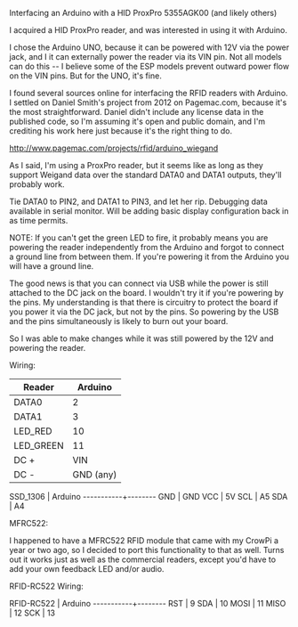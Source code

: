 Interfacing an Arduino with a HID ProxPro 5355AGK00 (and likely others)

I acquired a HID ProxPro reader, and was interested in using it with Arduino. 

I chose the Arduino UNO, because it can be powered with 12V via the power jack, 
and I it can externally power the reader via its VIN pin. Not all models can do
this -- I believe some of the ESP models prevent outward power flow on the VIN
pins. But for the UNO, it's fine.

I found several sources online for interfacing the RFID readers with Arduino. I
settled on Daniel Smith's project from 2012 on Pagemac.com, because it's the most
straightforward. Daniel didn't include any license data in the published code,
so I'm assuming it's open and public domain, and I'm crediting his work here just
because it's the right thing to do.

http://www.pagemac.com/projects/rfid/arduino_wiegand

As I said, I'm using a ProxPro reader, but it seems like as long as they support 
Weigand data over the standard DATA0 and DATA1 outputs, they'll probably work.

Tie DATA0 to PIN2, and DATA1 to PIN3, and let her rip.  Debugging data available
in serial monitor. Will be adding basic display configuration back in as time
permits.

NOTE: If you can't get the green LED to fire, it probably means you are
powering the reader independently from the Arduino and forgot to connect a
ground line from between them. If you're powering it from the Arduino you will
have a ground line.

The good news is that you can connect via USB while the power is still attached
to the DC jack on the board. I wouldn't try it if you're powering by the pins. My
understanding is that there is circuitry to protect the board if you power it via
the DC jack, but not by the pins.  So powering by the USB and the pins simultaneously
is likely to burn out your board.

So I was able to make changes while it was still powered by the 12V and powering
the reader.

Wiring:

Reader     | Arduino
-----------|--------
DATA0      | 2
DATA1      | 3
LED_RED    | 10
LED_GREEN  | 11
DC +       | VIN
DC -       | GND (any)

SSD_1306   | Arduino
-----------+--------
GND        | GND
VCC        | 5V
SCL        | A5
SDA        | A4

MFRC522:

I happened to have a MFRC522 RFID module that came with my CrowPi a year or
two ago, so I decided to port this functionality to that as well.  Turns out
it works just as well as the commercial readers, except you'd have to add your
own feedback LED and/or audio.

RFID-RC522 Wiring:

RFID-RC522 | Arduino
-----------+--------
RST        | 9
SDA        | 10
MOSI       | 11
MISO       | 12
SCK        | 13
